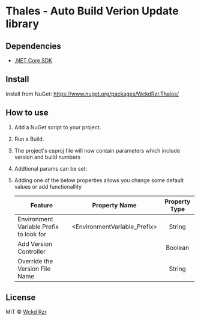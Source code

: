 # Thales - Auto Build Verion Update library

## Dependencies

* [.NET Core SDK](https://www.microsoft.com/net/download/macos)

## Install

Install from NuGet: https://www.nuget.org/packages/WckdRzr.Thales/

## How to use

1. Add a NuGet script to your project.

2. Run a Build. 

3. The project's csproj file will now contain parameters which include version and build numbers

4. Addtional params can be set:

5. Adding one of the below properties allows you change some default values or add functionallity
   
   | Feature                                 | Property Name                | Property Type |
   | --------------------------------------- |:----------------------------:|:-------------:|
   | Environment Variable Prefix to look for | <EnvironmentVariable_Prefix> | String        |
   | Add Version Controller                  | <AddVersionController>       | Boolean       |
   | Override the Version File Name          | <VersionInformationFilename> | String        |

## License

MIT © [Wckd Rzr](https://github.com/wckdrzr)

